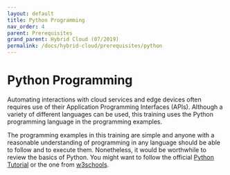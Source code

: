 ```yaml
---
layout: default
title: Python Programming
nav_order: 4
parent: Prerequisites
grand_parent: Hybrid Cloud (07/2019)
permalink: /docs/hybrid-cloud/prerequisites/python
---
```


# Python Programming

Automating interactions with cloud services and edge devices often
requires use of their Application Programming Interfaces
(APIs). Although a variety of different languages can be used, this
training uses the Python programming language in the programming
examples.

The programming examples in this training are simple and anyone with a
reasonable understanding of programming in any language should be able
to follow and to execute them. Nonetheless, it would be worthwhile to
review the basics of Python. You might want to follow the official
[Python Tutorial](https://docs.python.org/3/tutorial/index.html) or
the one from
[w3schools](https://www.w3schools.com/python/python_intro.asp).
